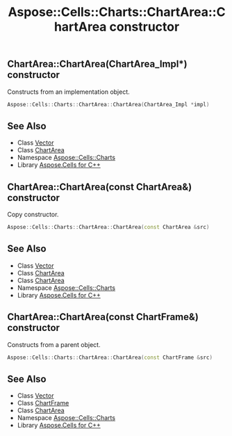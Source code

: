 ﻿---
title: Aspose::Cells::Charts::ChartArea::ChartArea constructor
linktitle: ChartArea
second_title: Aspose.Cells for C++ API Reference
description: 'Aspose::Cells::Charts::ChartArea::ChartArea constructor. Constructs from an implementation object in C++.'
type: docs
weight: 100
url: /cpp/aspose.cells.charts/chartarea/chartarea/
---
## ChartArea::ChartArea(ChartArea_Impl*) constructor


Constructs from an implementation object.

```cpp
Aspose::Cells::Charts::ChartArea::ChartArea(ChartArea_Impl *impl)
```

## See Also

* Class [Vector](../../../aspose.cells/vector/)
* Class [ChartArea](../)
* Namespace [Aspose::Cells::Charts](../../)
* Library [Aspose.Cells for C++](../../../)
## ChartArea::ChartArea(const ChartArea\&) constructor


Copy constructor.

```cpp
Aspose::Cells::Charts::ChartArea::ChartArea(const ChartArea &src)
```

## See Also

* Class [Vector](../../../aspose.cells/vector/)
* Class [ChartArea](../)
* Class [ChartArea](../)
* Namespace [Aspose::Cells::Charts](../../)
* Library [Aspose.Cells for C++](../../../)
## ChartArea::ChartArea(const ChartFrame\&) constructor


Constructs from a parent object.

```cpp
Aspose::Cells::Charts::ChartArea::ChartArea(const ChartFrame &src)
```

## See Also

* Class [Vector](../../../aspose.cells/vector/)
* Class [ChartFrame](../../chartframe/)
* Class [ChartArea](../)
* Namespace [Aspose::Cells::Charts](../../)
* Library [Aspose.Cells for C++](../../../)
